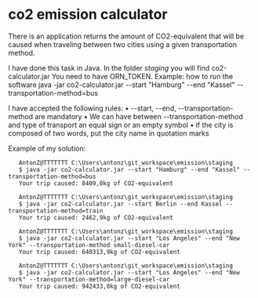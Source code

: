 # co2 emission calculator
There is an application returns the amount of CO2-equivalent that will be caused when traveling between two cities using
a given transportation method.

I have done this task in Java. In the folder *staging* you will find co2-calculator.jar  You need to have ORN_TOKEN.
Example: how to run the software
java -jar co2-calculator.jar --start "Hamburg" --end "Kassel" --transportation-method=bus

I have accepted the following rules: 
•	--start, --end, --transportation-method are mandatory
•	We can have  between --transportation-method and type  of transport an equal sign or an empty symbol
•	if the city is composed of two words, put the city name in quotation marks

Example of my solution:

       AntonZ@TTTTTTT C:\Users\antonz\git_workspace\emission\staging
       $ java -jar co2-calculator.jar --start "Hamburg" --end "Kassel" --transportation-method=bus
       Your trip caused: 8409,0kg of CO2-equivalent

       AntonZ@TTTTTTT C:\Users\antonz\git_workspace\emission\staging
       $ java -jar co2-calculator.jar --start Berlin --end Kassel --transportation-method=train
       Your trip caused: 2462,9kg of CO2-equivalent

       AntonZ@TTTTTTT C:\Users\antonz\git_workspace\emission\staging
       $ java -jar co2-calculator.jar --start "Los Angeles" --end "New York" --transportation-method small-diesel-car
       Your trip caused: 640313,9kg of CO2-equivalent
       
       AntonZ@TTTTTTT C:\Users\antonz\git_workspace\emission\staging
       $ java -jar co2-calculator.jar --start "Los Angeles" --end "New York" --transportation-method=large-diesel-car
       Your trip caused: 942433,8kg of CO2-equivalent

